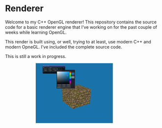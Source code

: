 <style>
    img {
        margin-left: 100px;
        width: 50%;
        height: 50%;  
    }
</style>

# Renderer
Welcome to my C++ OpenGL renderer! This repository contains the source code for a 
basic renderer engine that I've working on for the past couple of weeks while learning OpenGL.

This render is built using, or well, trying to at least, use modern C++ and 
modern OpneGL. I've included the complete source code.

This is still a work in progress.

<img src="image/img1.png" alt="image sample">
